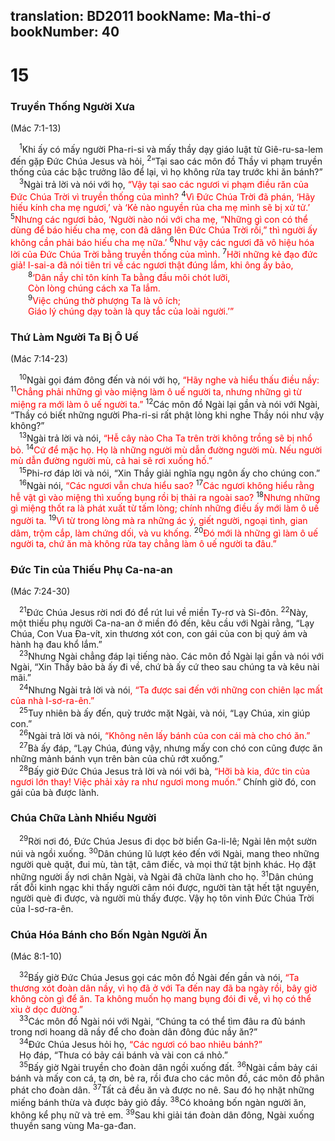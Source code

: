 translation: BD2011
bookName: Ma-thi-ơ 
bookNumber: 40
-------

<div class="title"><h1>15</h1><h3>Truyền Thống Người Xưa</h3><p>(Mác 7:1-13)</p></div>
<span class="verse mat_15_1"> <sup>1</sup>Khi ấy có mấy người Pha-ri-si và mấy thầy dạy giáo luật từ Giê-ru-sa-lem đến gặp Ðức Chúa Jesus và hỏi, </span>
<span class="verse mat_15_2"><sup>2</sup>“Tại sao các môn đồ Thầy vi phạm truyền thống của các bậc trưởng lão để lại, vì họ không rửa tay trước khi ăn bánh?”<br/></span>
<span class="verse mat_15_3"> <sup>3</sup>Ngài trả lời và nói với họ, <font color="red">“Vậy tại sao các ngươi vi phạm điều răn của Ðức Chúa Trời vì truyền thống của mình? </font></span>
<span class="verse mat_15_4"><sup>4</sup><font color="red">Vì Ðức Chúa Trời đã phán, ‘Hãy hiếu kính cha mẹ ngươi,’ và ‘Kẻ nào nguyền rủa cha mẹ mình sẽ bị xử tử.’ </font></span>
<span class="verse mat_15_5"><sup>5</sup><font color="red">Nhưng các ngươi bảo, ‘Người nào nói với cha mẹ, “Những gì con có thể dùng để báo hiếu cha mẹ, con đã dâng lên Ðức Chúa Trời rồi,” thì người ấy không cần phải báo hiếu cha mẹ nữa.’ </font></span>
<span class="verse mat_15_6"><sup>6</sup><font color="red">Như vậy các ngươi đã vô hiệu hóa lời của Ðức Chúa Trời bằng truyền thống của mình. </font></span>
<span class="verse mat_15_7"><sup>7</sup><font color="red">Hỡi những kẻ đạo đức giả! I-sai-a đã nói tiên tri về các ngươi thật đúng lắm, khi ông ấy bảo,</font><br/></span>
<span class="verse mat_15_8">  <sup>8</sup><font color="red">‘Dân nầy chỉ tôn kính Ta bằng đầu môi chót lưỡi, </font><br/>  <font color="red">Còn lòng chúng cách xa Ta lắm.</font><br/></span>
<span class="verse mat_15_9">  <sup>9</sup><font color="red">Việc chúng thờ phượng Ta là vô ích;</font><br/>  <font color="red">Giáo lý chúng dạy toàn là quy tắc của loài người.’”</font><br/></span>
<div class="title"><h3>Thứ Làm Người Ta Bị Ô Uế</h3><p>(Mác 7:14-23)</p></div>
<span class="verse mat_15_10"> <sup>10</sup>Ngài gọi đám đông đến và nói với họ, <font color="red">“Hãy nghe và hiểu thấu điều nầy: </font></span>
<span class="verse mat_15_11"><sup>11</sup><font color="red">Chẳng phải những gì vào miệng làm ô uế người ta, nhưng những gì từ miệng ra mới làm ô uế người ta.” </font></span>
<span class="verse mat_15_12"><sup>12</sup>Các môn đồ Ngài lại gần và nói với Ngài, “Thầy có biết những người Pha-ri-si rất phật lòng khi nghe Thầy nói như vậy không?”<br/></span>
<span class="verse mat_15_13"> <sup>13</sup>Ngài trả lời và nói, <font color="red">“Hễ cây nào Cha Ta trên trời không trồng sẽ bị nhổ bỏ. </font></span>
<span class="verse mat_15_14"><sup>14</sup><font color="red">Cứ để mặc họ. Họ là những người mù dẫn đường người mù. Nếu người mù dẫn đường người mù, cả hai sẽ rơi xuống hố.”</font><br/></span>
<span class="verse mat_15_15"> <sup>15</sup>Phi-rơ đáp lời và nói, “Xin Thầy giải nghĩa ngụ ngôn ấy cho chúng con.”<br/></span>
<span class="verse mat_15_16"> <sup>16</sup>Ngài nói, <font color="red">“Các ngươi vẫn chưa hiểu sao? </font></span>
<span class="verse mat_15_17"><sup>17</sup><font color="red">Các ngươi không hiểu rằng hễ vật gì vào miệng thì xuống bụng rồi bị thải ra ngoài sao? </font></span>
<span class="verse mat_15_18"><sup>18</sup><font color="red">Nhưng những gì miệng thốt ra là phát xuất từ tấm lòng; chính những điều ấy mới làm ô uế người ta. </font></span>
<span class="verse mat_15_19"><sup>19</sup><font color="red">Vì từ trong lòng mà ra những ác ý, giết người, ngoại tình, gian dâm, trộm cắp, làm chứng dối, và vu khống. </font></span>
<span class="verse mat_15_20"><sup>20</sup><font color="red">Ðó mới là những gì làm ô uế người ta, chứ ăn mà không rửa tay chẳng làm ô uế người ta đâu.”</font><br/></span>
<div class="title"><h3>Ðức Tin của Thiếu Phụ Ca-na-an</h3><p>(Mác 7:24-30)</p></div>
<span class="verse mat_15_21"> <sup>21</sup>Ðức Chúa Jesus rời nơi đó để rút lui về miền Ty-rơ và Si-đôn. </span>
<span class="verse mat_15_22"><sup>22</sup>Này, một thiếu phụ người Ca-na-an ở miền đó đến, kêu cầu với Ngài rằng, “Lạy Chúa, Con Vua Ða-vít, xin thương xót con, con gái của con bị quỷ ám và hành hạ đau khổ lắm.”<br/></span>
<span class="verse mat_15_23"> <sup>23</sup>Nhưng Ngài chẳng đáp lại tiếng nào. Các môn đồ Ngài lại gần và nói với Ngài, “Xin Thầy bảo bà ấy đi về, chứ bà ấy cứ theo sau chúng ta và kêu nài mãi.”<br/></span>
<span class="verse mat_15_24"> <sup>24</sup>Nhưng Ngài trả lời và nói<font color="red">, “Ta được sai đến với những con chiên lạc mất của nhà I-sơ-ra-ên.”</font><br/></span>
<span class="verse mat_15_25"> <sup>25</sup>Tuy nhiên bà ấy đến, quỳ trước mặt Ngài, và nói, “Lạy Chúa, xin giúp con.”<br/></span>
<span class="verse mat_15_26"> <sup>26</sup>Ngài trả lời và nói, <font color="red">“Không nên lấy bánh của con cái mà cho chó ăn.”</font><br/></span>
<span class="verse mat_15_27"> <sup>27</sup>Bà ấy đáp, “Lạy Chúa, đúng vậy, nhưng mấy con chó con cũng được ăn những mảnh bánh vụn trên bàn của chủ rớt xuống.”<br/></span>
<span class="verse mat_15_28"> <sup>28</sup>Bấy giờ Ðức Chúa Jesus trả lời và nói với bà, <font color="red">“Hỡi bà kia, đức tin của ngươi lớn thay! Việc phải xảy ra như ngươi mong muốn.” </font>Chính giờ đó, con gái của bà được lành.<br/></span>
<div class="title"><h3>Chúa Chữa Lành Nhiều Người</h3></div>
<span class="verse mat_15_29"> <sup>29</sup>Rời nơi đó, Ðức Chúa Jesus đi dọc bờ biển Ga-li-lê; Ngài lên một sườn núi và ngồi xuống. </span>
<span class="verse mat_15_30"><sup>30</sup>Dân chúng lũ lượt kéo đến với Ngài, mang theo những người què quặt, đui mù, tàn tật, câm điếc, và mọi thứ tật bịnh khác. Họ đặt những người ấy nơi chân Ngài, và Ngài đã chữa lành cho họ. </span>
<span class="verse mat_15_31"><sup>31</sup>Dân chúng rất đỗi kinh ngạc khi thấy người câm nói được, người tàn tật hết tật nguyền, người què đi được, và người mù thấy được. Vậy họ tôn vinh Ðức Chúa Trời của I-sơ-ra-ên.<br/></span>
<div class="title"><h3>Chúa Hóa Bánh cho Bốn Ngàn Người Ăn</h3><p>(Mác 8:1-10)</p></div>
<span class="verse mat_15_32"> <sup>32</sup>Bấy giờ Ðức Chúa Jesus gọi các môn đồ Ngài đến gần và nói, <font color="red">“Ta thương xót đoàn dân nầy, vì họ đã ở với Ta đến nay đã ba ngày rồi, bây giờ không còn gì để ăn. Ta không muốn họ mang bụng đói đi về, vì họ có thể xỉu ở dọc đường.”</font><br/></span>
<span class="verse mat_15_33"> <sup>33</sup>Các môn đồ Ngài nói với Ngài, “Chúng ta có thể tìm đâu ra đủ bánh trong nơi hoang dã nầy để cho đoàn dân đông đúc nầy ăn?”<br/></span>
<span class="verse mat_15_34"> <sup>34</sup>Ðức Chúa Jesus hỏi họ, <font color="red">“Các ngươi có bao nhiêu bánh?”</font><br/> Họ đáp, “Thưa có bảy cái bánh và vài con cá nhỏ.”<br/></span>
<span class="verse mat_15_35"> <sup>35</sup>Bấy giờ Ngài truyền cho đoàn dân ngồi xuống đất. </span>
<span class="verse mat_15_36"><sup>36</sup>Ngài cầm bảy cái bánh và mấy con cá, tạ ơn, bẻ ra, rồi đưa cho các môn đồ, các môn đồ phân phát cho đoàn dân. </span>
<span class="verse mat_15_37"><sup>37</sup>Tất cả đều ăn và được no nê. Sau đó họ nhặt những miếng bánh thừa và được bảy giỏ đầy. </span>
<span class="verse mat_15_38"><sup>38</sup>Có khoảng bốn ngàn người ăn, không kể phụ nữ và trẻ em. </span>
<span class="verse mat_15_39"><sup>39</sup>Sau khi giải tán đoàn dân đông, Ngài xuống thuyền sang vùng Ma-ga-đan.<br/></span>
